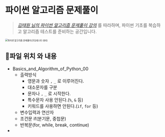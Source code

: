 # 파이썬 알고리즘 문제풀이

> *[김태원 님의 파이썬 알고리즘 문제풀이 강의](https://www.inflearn.com/course/파이썬-알고리즘-문제풀이-코딩테스트#)* 를 따라하며, 파이썬 기초를 복습하고 알고리즘 테스트를 준비하는 공간입니다.

<img src="https://cdn.inflearn.com/public/courses/324412/course_cover/e856a66a-5166-477f-b485-9026fbaf09fc/ktw_algorithm.png" alt="파이썬 알고리즘 문제풀이(코딩테스트 대비)" style="zoom:50%;" />



## 📌파일 위치 와 내용

- Basics_and_Algorithm_of_Python_00
  - 출력방식
    - 영문과 숫자 `,` `_` 로 이루어진다.
    - 대소문자를 구분
    - 문자나 `,` `_` 로 시작한다.
    - 특수문자 사용 안된다.(`%`, `&` 등)
    - 키워드를 사용하면 안된다.(`if`, `for` 등)
  - 변수입력과 연산자
  - 조건문 if(분기문, 중첩문)
  - 반복문(for, while, break, continue)
- 